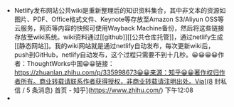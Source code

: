 - Netlify发布网站公共wiki是重新整理后的知识资料集合，其中非文本的资源如图片、PDF、Office格式文件、Keynote等存放至Amazon S3/Aliyun OSS等云服务，网页等内容的快照可使用Wayback Machine备份，然后将这些链接存放至wiki系统。wiki资料通过[[github]][[公共仓库托管]]，通过netlify生成[[静态网站]]。我的wiki网站就是通过netlify自动发布，每次更新wiki后，push到GitHub，netlify自动发布，这个过程只需要不到十几秒。😀😀😀😀作者：ThoughtWorks中国😀😀链接：https://zhuanlan.zhihu.com/p/335998673😀😀来源：知乎😀😀著作权归作者所有。商业转载请联系作者获得授权，非商业转载请注明出处。Via[(8 封私信 / 5 条消息) 首页 - 知乎](https://www.zhihu.com/) 下午12:08
- 
